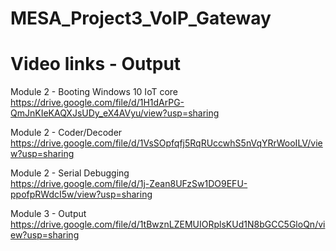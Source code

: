 # MESA_Project3_VoIP_Gateway

# Video links - Output </br>
Module 2 - Booting Windows 10 IoT core </br>
https://drive.google.com/file/d/1H1dArPG-QmJnKIeKAQXJsUDy_eX4AVyu/view?usp=sharing </br>

Module 2 - Coder/Decoder </br>
https://drive.google.com/file/d/1VsSOpfqfj5RqRUccwhS5nVqYRrWooILV/view?usp=sharing </br>

Module 2 - Serial Debugging </br>
https://drive.google.com/file/d/1j-Zean8UFzSw1DO9EFU-ppofpRWdcI5w/view?usp=sharing </br>

Module 3 - Output </br>
https://drive.google.com/file/d/1tBwznLZEMUIORplsKUd1N8bGCC5GloQn/view?usp=sharing </br>

